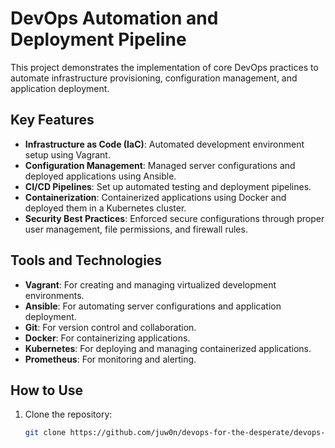 # DevOps Automation and Deployment Pipeline

This project demonstrates the implementation of core DevOps practices to automate infrastructure provisioning, configuration management, and application deployment.

## Key Features
- **Infrastructure as Code (IaC)**: Automated development environment setup using Vagrant.
- **Configuration Management**: Managed server configurations and deployed applications using Ansible.
- **CI/CD Pipelines**: Set up automated testing and deployment pipelines.
- **Containerization**: Containerized applications using Docker and deployed them in a Kubernetes cluster.
- **Security Best Practices**: Enforced secure configurations through proper user management, file permissions, and firewall rules.

## Tools and Technologies
- **Vagrant**: For creating and managing virtualized development environments.
- **Ansible**: For automating server configurations and application deployment.
- **Git**: For version control and collaboration.
- **Docker**: For containerizing applications.
- **Kubernetes**: For deploying and managing containerized applications.
- **Prometheus**: For monitoring and alerting.

## How to Use
1. Clone the repository:
   ```bash
   git clone https://github.com/juw0n/devops-for-the-desperate/devops-project.git